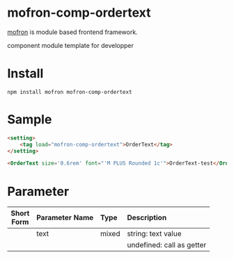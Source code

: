 # mofron-comp-ordertext
[mofron](https://mofron.github.io/mofron/) is module based frontend framework.

component module template for developper


# Install
```
npm install mofron mofron-comp-ordertext
```

# Sample
```html
<setting>
    <tag load="mofron-comp-ordertext">OrderText</tag>
</setting>

<OrderText size='0.6rem' font="'M PLUS Rounded 1c'">OrderText-test</OrderText>
```

# Parameter

| Short<br>Form | Parameter Name | Type | Description |
|:-------------:|:---------------|:-----|:------------|
| | text | mixed | string: text value |
| | | | undefined: call as getter |


